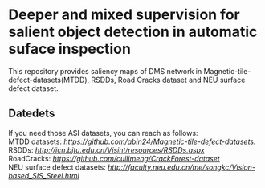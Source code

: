 # Deeper and mixed supervision for salient object detection in automatic suface inspection
This repository provides saliency maps of DMS network in Magnetic-tile-defect-datasets(MTDD), RSDDs, Road Cracks dataset and NEU surface defect dataset.
## Datedets
If you need those ASI datasets, you can reach as follows:  
MTDD datasets: *<https://github.com/abin24/Magnetic-tile-defect-datasets.>*  
RSDDs: *<http://icn.bjtu.edu.cn/Visint/resources/RSDDs.aspx>*  
RoadCracks: *<https://github.com/cuilimeng/CrackForest-dataset>*  
NEU surface defect datasets: *<http://faculty.neu.edu.cn/me/songkc/Vision-based_SIS_Steel.html>*  
